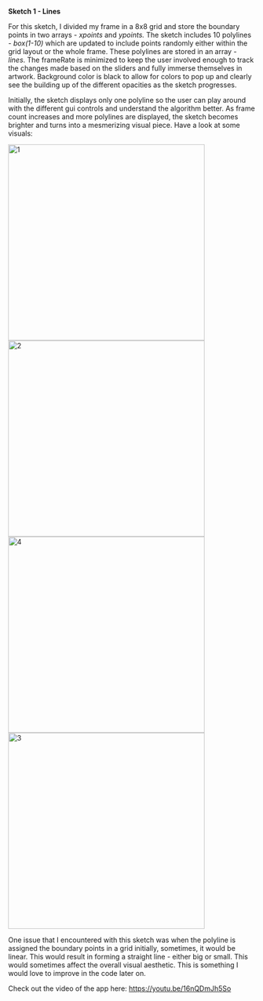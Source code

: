 **Sketch 1 - Lines**

For this sketch, I divided my frame in a 8x8 grid and store the boundary points in two arrays - _xpoints_ and _ypoints._ The sketch includes 10 polylines - _box(1-10)_ which are updated to include points randomly either within the grid layout or the whole frame. These polylines are stored in an array - _lines_. The frameRate is minimized to keep the user involved enough to track the changes made based on the sliders and fully immerse themselves in artwork. Background color is black to allow for colors to pop up and clearly see the building up of the different opacities as the sketch progresses. 

Initially, the sketch displays only one polyline so the user can play around with the different gui controls and understand the algorithm better. As frame count increases and more polylines are displayed, the sketch becomes brighter and turns into a mesmerizing visual piece. Have a look at some visuals:

<img width="400" height= "400" alt="1" src="https://user-images.githubusercontent.com/72029531/161952617-84d4ad8c-1551-45fc-86bd-cb47d879a7f2.png"><img width="400" height= "400" alt="2" src="https://user-images.githubusercontent.com/72029531/161952715-752bcb33-0b0a-4d33-8573-6b695b853522.png"><img width="400" height= "400" alt="4" src="https://user-images.githubusercontent.com/72029531/161952878-c0ed1ac9-e970-4386-999d-93892c852d90.png"><img width="400" height= "400" alt="3" src="https://user-images.githubusercontent.com/72029531/161952887-60675bc7-ea24-4ffc-89fa-9c66b2c6ddff.png">

One issue that I encountered with this sketch was when the polyline is assigned the boundary points in a grid initially, sometimes, it would be linear. This would result in forming a straight line - either big or small. This would sometimes affect the overall visual aesthetic. This is something I would love to improve in the code later on. 

Check out the video of the app here: https://youtu.be/16nQDmJh5So
